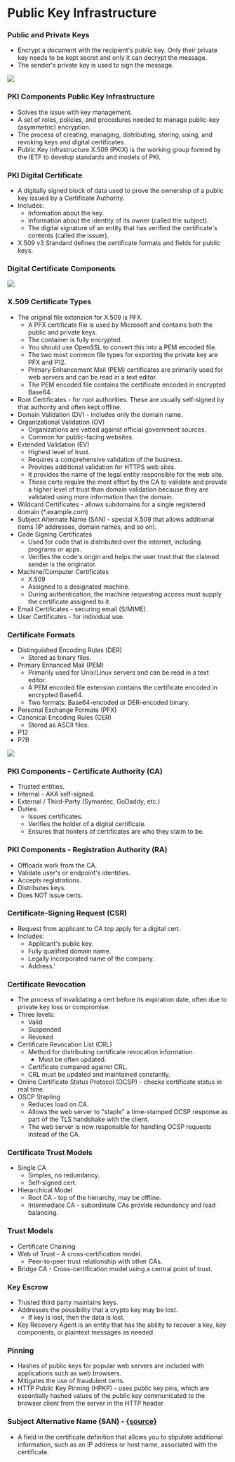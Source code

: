 # Public Key Infrastructure

### **Public and Private Keys**

* Encrypt a document with the recipient's public key. Only their private key needs to be kept secret and only it can decrypt the message.
* The sender's private key is used to sign the message.

![](../../.gitbook/assets/image%20%2826%29.png)

### **PKI Components** Public Key Infrastructure

* Solves the issue with key management.
* A set of roles, policies, and procedures needed to manage public-key \(asymmetric\) encryption.
* The process of creating, managing, distributing, storing, using, and revoking keys and digital certificates.
* Public Key Infrastructure X.509 \(PKIX\) is the working group formed by the IETF to develop standards and models of PKI.

### **PKI Digital Certificate**

* A digitally signed block of data used to prove the ownership of a public key issued by a Certificate Authority.
* Includes:
  * Information about the key.
  * Information about the identity of its owner \(called the subject\).
  * The digital signature of an entity that has verified the certificate's contents \(called the issuer\).
* X.509 v3 Standard defines the certificate formats and fields for public keys.

### **Digital Certificate Components**

![](../../.gitbook/assets/image%20%2824%29.png)

### **X.509 Certificate Types**

* The original file extension for X.509 is PFX.
  * A PFX certificate file is used by Microsoft and contains both the public and private keys. 
  * The container is fully encrypted. 
  * You should use OpenSSL to convert this into a PEM encoded file. 
  * The two most common file types for exporting the private key are PFX and P12.
  * Primary Enhancement Mail \(PEM\) certificates are primarily used for web servers and can be read in a text editor. 
  * The PEM encoded file contains the certificate encoded in encrypted Base64. 
* Root Certificates - for root authorities. These are usually self-signed by that authority and often kept offline.
* Domain Validation \(DV\) - includes only the domain name.
* Organizational Validation \(OV\)
  * Organizations are vetted against official government sources.
  * Common for public-facing websites.
* Extended Validation \(EV\)
  * Highest level of trust.
  * Requires a comprehensive validation of the business.
  * Provides additional validation for HTTPS web sites. 
  * It provides the name of the legal entity responsible for the web site. 
  * These certs require the most effort by the CA to validate and provide a higher level of trust than domain validation because they are validated using more information than the domain. 
* Wildcard Certificates - allows subdomains for a single registered domain \(\*.example.com\)
* Subject Alternate Name \(SAN\) - special X.509 that allows additional items \(IP addresses, domain names, and so on\).
* Code Signing Certificates
  * Used for code that is distributed over the internet, including programs or apps.
  * Verifies the code's origin and helps the user trust that the claimed sender is the originator.
* Machine/Computer Certificates
  * X.509
  * Assigned to a designated machine. 
  * During authentication, the machine requesting access must supply the certificate assigned to it. 
* Email Certificates - securing email \(S/MIME\).
* User Certificates - for individual use.

### **Certificate Formats**

* Distinguished Encoding Rules \(DER\)
  * Stored as binary files. 
* Primary Enhanced Mail \(PEM\)
  * Primarily used for Unix/Linux servers and can be read in a text editor. 
  * A PEM encoded file extension contains the certificate encoded in encrypted Base64. 
  * Two formats: Base64-encoded or DER-encoded binary. 
* Personal Exchange Formate \(PFX\)
* Canonical Encoding Rules \(CER\)
  * Stored as ASCII files.
* P12
* P7B

![](../../.gitbook/assets/image%20%2825%29.png)

### **PKI Components - Certificate Authority \(CA\)**

* Trusted entities.
* Internal - AKA self-signed.
* External / Third-Party \(Symantec, GoDaddy, etc.\)
* Duties:
  * Issues certificates.
  * Verifies the holder of a digital certificate.
  * Ensures that holders of certificates are who they claim to be.

### **PKI Components - Registration Authority \(RA\)**

* Offloads work from the CA.
* Validate user's or endpoint's identities.
* Accepts registrations.
* Distributes keys.
* Does NOT issue certs.

### **Certificate-Signing Request \(CSR\)**

* Request from applicant to CA top apply for a digital cert.
* Includes:
  * Applicant's public key.
  * Fully qualified domain name.
  * Legally incorporated name of the company.
  * Address.'

### **Certificate Revocation**

* The process of invalidating a cert before its expiration date, often due to private key loss or compromise.
* Three levels:
  * Valid
  * Suspended
  * Revoked
* Certificate Revocation List \(CRL\)
  * Method for distributing certificate revocation information.
    * Must be often updated.
  * Certificate compared against CRL.
  * CRL must be updated and maintained constantly.
* Online Certificate Status Protocol \(OCSP\) - checks certificate status in real time.
* OSCP Stapling
  * Reduces load on CA.
  * Allows the web server to "staple" a time-stamped OCSP response as part of the TLS handshake with the client.
  * The web server is now responsible for handling OCSP requests instead of the CA.

### **Certificate Trust Models**

* Single CA
  * Simples, no redundancy.
  * Self-signed cert.
* Hierarchical Model
  * Root CA - top of the hierarchy, may be offline.
  * Intermediate CA - subordinate CAs provide redundancy and load balancing.

### **Trust Models**

* Certificate Chaining
* Web of Trust - A cross-certification model.
  * Peer-to-peer trust relationship with other CAs.
* Bridge CA - Cross-certification model using a central point of trust.

### **Key Escrow**

* Trusted third party maintains keys.
* Addresses the possibility that a crypto key may be lost.
  * If key is lost, then the data is lost.
* Key Recovery Agent is an entity that has the ability to recover a key, key components, or plaintext messages as needed.

### **Pinning**

* Hashes of public keys for popular web servers are included with applications such as web browsers.
* Mitigates the use of fraudulent certs.
* HTTP Public Key Pinning \(HPKP\) - uses public key pins, which are essentially hashed values of the public key communicated to the browser client from the server in the HTTP header

### **Subject Alternative Name \(SAN\)** - [{source}](https://en.wikipedia.org/wiki/Subject_Alternative_Name)

* A field in the certificate definition that allows you to stipulate additional information, such as an IP address or host name, associated with the certificate. 

